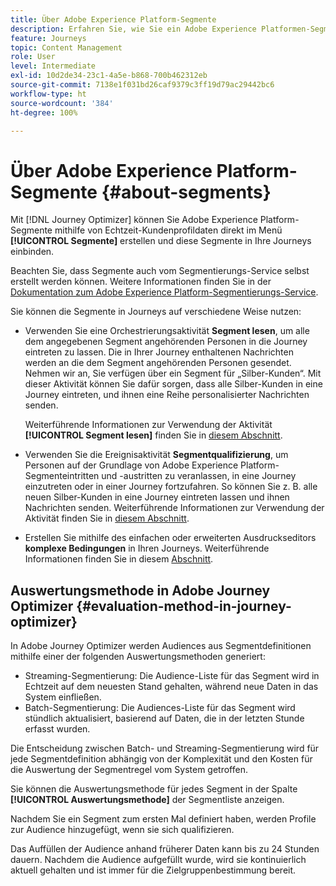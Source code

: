 ```yaml
---
title: Über Adobe Experience Platform-Segmente
description: Erfahren Sie, wie Sie ein Adobe Experience Platformen-Segment konfigurieren
feature: Journeys
topic: Content Management
role: User
level: Intermediate
exl-id: 10d2de34-23c1-4a5e-b868-700b462312eb
source-git-commit: 7138e1f031bd26caf9379c3ff19d79ac29442bc6
workflow-type: ht
source-wordcount: '384'
ht-degree: 100%

---
```


# Über Adobe Experience Platform-Segmente {#about-segments}

Mit [!DNL Journey Optimizer] können Sie Adobe Experience Platform-Segmente mithilfe von Echtzeit-Kundenprofildaten direkt im Menü **[!UICONTROL Segmente]** erstellen und diese Segmente in Ihre Journeys einbinden.

Beachten Sie, dass Segmente auch vom Segmentierungs-Service selbst erstellt werden können. Weitere Informationen finden Sie in der [Dokumentation zum Adobe Experience Platform-Segmentierungs-Service](https://experienceleague.adobe.com/docs/experience-platform/segmentation/home.html?lang=de).

Sie können die Segmente in Journeys auf verschiedene Weise nutzen:

* Verwenden Sie eine Orchestrierungsaktivität **Segment lesen**, um alle dem angegebenen Segment angehörenden Personen in die Journey eintreten zu lassen. Die in Ihrer Journey enthaltenen Nachrichten werden an die dem Segment angehörenden Personen gesendet. Nehmen wir an, Sie verfügen über ein Segment für „Silber-Kunden“. Mit dieser Aktivität können Sie dafür sorgen, dass alle Silber-Kunden in eine Journey eintreten, und ihnen eine Reihe personalisierter Nachrichten senden.

   Weiterführende Informationen zur Verwendung der Aktivität **[!UICONTROL Segment lesen]** finden Sie in [diesem Abschnitt](../building-journeys/read-segment.md#configuring-segment-trigger-activity).

* Verwenden Sie die Ereignisaktivität **Segmentqualifizierung**, um Personen auf der Grundlage von Adobe Experience Platform-Segmenteintritten und -austritten zu veranlassen, in eine Journey einzutreten oder in einer Journey fortzufahren. So können Sie z. B. alle neuen Silber-Kunden in eine Journey eintreten lassen und ihnen Nachrichten senden. Weiterführende Informationen zur Verwendung der Aktivität finden Sie in [diesem Abschnitt](../building-journeys/segment-qualification-events.md).

* Erstellen Sie mithilfe des einfachen oder erweiterten Ausdruckseditors **komplexe Bedingungen** in Ihren Journeys. Weiterführende Informationen finden Sie in diesem [Abschnitt](../building-journeys/condition-activity.md#using-a-segment).

## Auswertungsmethode in Adobe Journey Optimizer {#evaluation-method-in-journey-optimizer}

In Adobe Journey Optimizer werden Audiences aus Segmentdefinitionen mithilfe einer der folgenden Auswertungsmethoden generiert:

* Streaming-Segmentierung: Die Audience-Liste für das Segment wird in Echtzeit auf dem neuesten Stand gehalten, während neue Daten in das System einfließen.
* Batch-Segmentierung: Die Audiences-Liste für das Segment wird stündlich aktualisiert, basierend auf Daten, die in der letzten Stunde erfasst wurden.

Die Entscheidung zwischen Batch- und Streaming-Segmentierung wird für jede Segmentdefinition abhängig von der Komplexität und den Kosten für die Auswertung der Segmentregel vom System getroffen.

Sie können die Auswertungsmethode für jedes Segment in der Spalte **[!UICONTROL Auswertungsmethode]** der Segmentliste anzeigen.

Nachdem Sie ein Segment zum ersten Mal definiert haben, werden Profile zur Audience hinzugefügt, wenn sie sich qualifizieren.

Das Auffüllen der Audience anhand früherer Daten kann bis zu 24 Stunden dauern. Nachdem die Audience aufgefüllt wurde, wird sie kontinuierlich aktuell gehalten und ist immer für die Zielgruppenbestimmung bereit.
